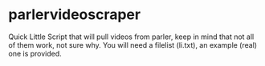 # parlervideoscraper
Quick Little Script that will pull videos from parler, keep in mind that not all of them work, not sure why. You will need a filelist (li.txt), an example (real) one is provided.
